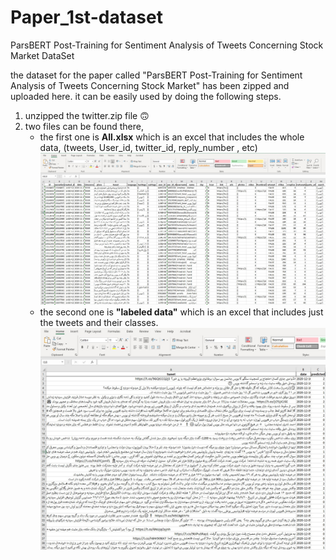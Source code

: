 # Paper_1st-dataset
ParsBERT Post-Training for Sentiment Analysis of Tweets Concerning Stock Market DataSet

the dataset for the paper called "ParsBERT Post-Training for Sentiment Analysis of Tweets Concerning Stock Market" has been zipped and uploaded here. it can be easily used by doing the following steps.

1. unzipped the twitter.zip file :upside_down_face:
2. two files can be found there,
      - the first one is **All.xlsx** which is an excel that includes the whole data, (tweets, User_id, twitter_id, reply_number , etc)
![alt text](https://github.com/iamjalipo/Paper_1st-dataset/blob/main/first.jpg)
      - the second one is **"labeled data"** which is an excel that includes just the tweets and their classes.
![alt text](https://github.com/iamjalipo/Paper_1st-dataset/blob/main/second.jpg)
